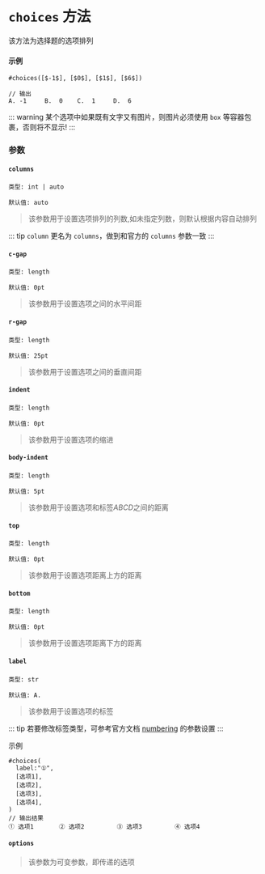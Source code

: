 # `choices` 方法

该方法为选择题的选项排列

#### 示例
```typst
#choices([$-1$], [$0$], [$1$], [$6$])

// 输出
A. -1     B.  0    C.  1     D.  6
```
::: warning
  某个选项中如果既有文字又有图片，则图片必须使用 `box` 等容器包裹，否则将不显示!
:::
### 参数

#### `columns`

`类型: int | auto`

`默认值: auto`
>该参数用于设置选项排列的列数,如未指定列数，则默认根据内容自动排列

::: tip
<Badge type="warning" text="0.1.0~0.1.7" />  `column`  <Badge type="warning" text="^0.1.8" /> 更名为 `columns`，做到和官方的 `columns` 参数一致
:::

#### `c-gap`

`类型: length`

`默认值: 0pt`
>该参数用于设置选项之间的水平间距

#### `r-gap`

`类型: length`

`默认值: 25pt`
>该参数用于设置选项之间的垂直间距

#### `indent`

`类型: length`

`默认值: 0pt`
>该参数用于设置选项的缩进

#### `body-indent`

`类型: length`

`默认值: 5pt`
>该参数用于设置选项和标签$ABCD$之间的距离

#### `top`

`类型: length`

`默认值: 0pt`
>该参数用于设置选项距离上方的距离

#### `bottom`

`类型: length`

`默认值: 0pt`
>该参数用于设置选项距离下方的距离

#### `label`

`类型: str`

`默认值: A.`

>该参数用于设置选项的标签

::: tip
若要修改标签类型，可参考官方文档 [numbering](https://typst.app/docs/reference/model/numbering/) 的参数设置
:::

示例
```typst
#choices(
  label:"①",
  [选项1],
  [选项2],
  [选项3],
  [选项4],
)
// 输出结果
① 选项1       ② 选项2         ③ 选项3         ④ 选项4
```

#### `options`

>该参数为可变参数，即传递的选项


